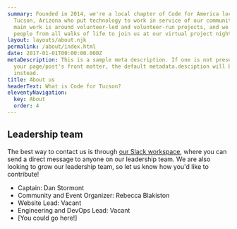 ```yaml
---
summary: Founded in 2014, we're a local chapter of Code for America located in
  Tucson, Arizona who put technology to work in service of our communities. Our
  main work is around volunteer-led and volunteer-run projects, and we invite
  people from all walks of life to join us at our virtual project nights!
layout: layouts/about.njk
permalink: /about/index.html
date: 2017-01-01T00:00:00.000Z
metaDescription: This is a sample meta description. If one is not present in
  your page/post's front matter, the default metadata.desciption will be used
  instead.
title: About us
headerText: What is Code for Tucson?
eleventyNavigation:
  key: About
  order: 4
---
```

## Leadership team

The best way to contact us is through [our Slack workspace](https://codefortucson.slack.com/), where you can send a direct message to anyone on our leadership team. We are also looking to grow our leadership team, so let us know how you'd like to contribute!

* Captain: Dan Stormont 
* Community and Event Organizer: Rebecca Blakiston
* Website Lead: Vacant
* Engineering and DevOps Lead: Vacant
* \[You could go here!]